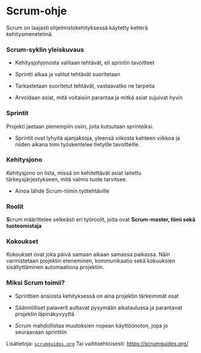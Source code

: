 # Scrum-ohje
Scrum on laajasti ohjelmistokehityksessä käytetty ketterä kehitysmenetelmä.

### Scrum-syklin yleiskuvaus

- Kehitysjohjonosta valitaan tehtävät, eli sprintin tavoitteet

- Sprintti alkaa ja valitut tehtävät suoritetaan

- Tarkastetaan suoritetut tehtävät, vastaavatko ne tarpeita

- Arvoidaan asiat, mitä voitaisiin parantaa ja mitkä asiat sujuivat hyvin

### Sprintit
Projekti jaetaan pienempiin osiin, joita kutsutaan sprinteiksi. 

- Sprintit ovat lyhyitä ajanjaksoja, yleensä viikosta kahteen viikkoa ja niiden aikana tiimi työskentelee tietyille tavoitteille. 

### Kehitysjono
Kehitysjono on lista, missä on kehitettävät asiat laitettu tärkeysjärjestykseen, mitä valmis tuote tarvitsee.
- Ainoa lähde Scrum-tiimin työtehtäville

### Roolit
**S**crum määrittelee selkeästi eri työroolit, joita ovat __Scrum-master, tiimi sekä tuoteomistaja__

### Kokoukset
Kokoukset ovat joka päivä samaan aikaan samassa paikassa. Näin varmistetaan projektin eteneminen, kommunikaatio sekä kokuuksien sisällyttäminen automaationa projektiin.

### Miksi Scrum toimii?
- Sprinttien ansiosta kehityksessä on aina projektin tärkeimmät osat

- Säännölliset palaverit auttavat pysymään aikataulussa ja parantavat projektin läpinäkyvyyttä

- Scrum mahdollistaa muutoksien nopean käyttöönoton, jopa jo seuraavaan sprinttiin


Lisätietoja: [`scrumguides.org`](https://scrumguides.org/)
Tai vaihtoehtoisesti: https://scrumguides.org/